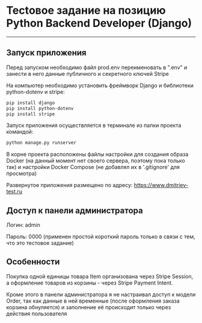 # Tectовое задание на позицию Python Backend Developer (Django)
***

## Запуск приложения
Перед запуском необходимо файл prod.env переименовать в ".env" и занести в него данные публичного и секретного ключей
Stripe

На компьютер необходимо установить фреймворк Django и библиотеки python-dotenv и stripe:
```bash
pip install django
pip install python-dotenv
pip install stripe
``` 

Запуск приложения осуществляется в терминале из папки проекта командой:
```bash
python manage.py runserver
```
В корне проекта расположены файлы настройки для создания образа Docker (на данный момент нет своего сервера, поэтому
пока только так) и настройки Docker Compose (не добавлял их в '.gitignore' для просмотра)

Развернутое приложения размещено по адресу: <https://www.dmitriev-test.ru>


## Доступ к панели администратора
Логин: admin

Пароль: 0000 (применен простой короткий пароль только в связи с тем, что это тестовое задание)


## Особенности
Покупка одной единицы товара Item организована через Stripe Session, а оформление товаров из корзины - через Stripe 
Payment Intent.

Кроме этого в панели администратора я не настраивал доступ к модели Order, так как данные в ней временные (после
оформления заказа корзина обнуляется) и заполнение её происходит только через действия пользователя